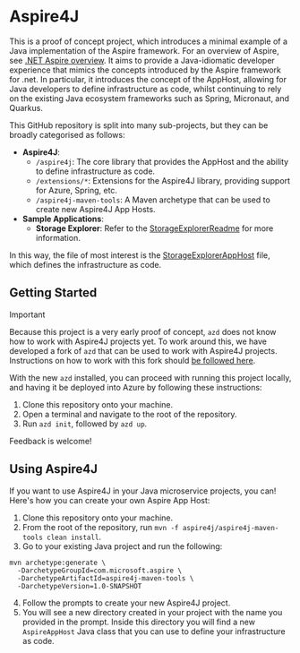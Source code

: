 # Aspire4J

This is a proof of concept project, which introduces a minimal example of a Java implementation of the Aspire framework. For an overview of Aspire, see [.NET Aspire overview](https://learn.microsoft.com/en-us/dotnet/aspire/get-started/aspire-overview). It aims to provide a Java-idiomatic developer experience that mimics the concepts introduced by the Aspire framework for .net. In particular, it introduces the concept of the AppHost, allowing for Java developers to define infrastructure as code, whilst continuing to rely on the existing Java ecosystem frameworks such as Spring, Micronaut, and Quarkus.

This GitHub repository is split into many sub-projects, but they can be broadly categorised as follows:

* **Aspire4J**:
  * `/aspire4j`: The core library that provides the AppHost and the ability to define infrastructure as code.
  * `/extensions/*`: Extensions for the Aspire4J library, providing support for Azure, Spring, etc.
  * `/aspire4j-maven-tools`: A Maven archetype that can be used to create new Aspire4J App Hosts.
* **Sample Applications**:
  * **Storage Explorer**: Refer to the [StorageExplorerReadme] for more information.

In this way, the file of most interest is the [StorageExplorerAppHost] file, which defines the infrastructure as code.

## Getting Started

> [!IMPORTANT]
> Because this project is a very early proof of concept, `azd` does not know how to work with Aspire4J projects yet. To work around this, we have developed a fork of `azd` that can be used to work with Aspire4J projects. Instructions on how to work with this fork should [be followed here](https://github.com/Azure/azure-dev-pr/pull/1670).

With the new `azd` installed, you can proceed with running this project locally, and having it be deployed into Azure by following these instructions:

1. Clone this repository onto your machine.
2. Open a terminal and navigate to the root of the repository.
3. Run `azd init`, followed by `azd up`.

Feedback is welcome!

## Using Aspire4J

If you want to use Aspire4J in your Java microservice projects, you can! Here's how you can create your own Aspire App Host:

1. Clone this repository onto your machine.
2. From the root of the repository, run `mvn -f aspire4j/aspire4j-maven-tools clean install`.
3. Go to your existing Java project and run the following:

```shell
mvn archetype:generate \
  -DarchetypeGroupId=com.microsoft.aspire \
  -DarchetypeArtifactId=aspire4j-maven-tools \
  -DarchetypeVersion=1.0-SNAPSHOT
```

4. Follow the prompts to create your new Aspire4J project.
5. You will see a new directory created in your project with the name you provided in the prompt. Inside this directory you will find a new `AspireAppHost` Java class that you can use to define your infrastructure as code.

[StorageExplorerReadme]: /JonathanGiles/aspire4j/blob/main/samples/storage-explorer/readme.md
[StorageExplorerAppHost]: /JonathanGiles/aspire4j/blob/main/samples/storage-explorer/storage-explorer-apphost/src/main/java/com/microsoft/aspire/storageexplorer/StorageExplorerAppHost.java
